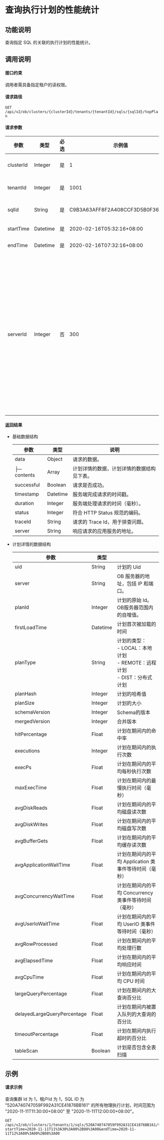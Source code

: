 # 查询执行计划的性能统计

## 功能说明

查询指定 SQL 的关联的执行计划的性能统计。

## 调用说明

#### 接口约束

调用者需具备指定租户的读权限。

#### 请求路径

`GET /api/v2/ob/clusters/{clusterId}/tenants/{tenantId}/sqls/{sqlId}/topPlan`

#### 请求参数

|    参数     |    类型    | 必选 |               示例值                |                       描述                       |
|-----------|----------|----|----------------------------------|------------------------------------------------|
| clusterId | Integer  | 是  | 1                                | 集群的 Id                                         |
| tenantId  | Integer  | 是  | 1001                             | 租户的 Id                                         |
| sqlId     | String   | 是  | C9B3A63AFF8F2A408CCF3D5B0F36682D | SQL的 Id                                        |
| startTime | Datetime | 是  | 2020-02-16T05:32:16+08:00        | 开始时间                                           |
| endTime   | Datetime | 是  | 2020-02-16T07:32:16+08:00        | 结束时间                                           |
| serverId  | Integer  | 否  | 300                              | 查询在指定 OB 服务器上的计划的性能。不指定时，查询 SQL 在所有服务器上的计划的性能。 |

#### 返回结果

* 基础数据结构

  |     参数      |    类型    |          说明           |
  |-------------|----------|-----------------------|
  | data        | Object   | 请求的数据。                |
  | ├─ contents | Array    | 计划详情的数据，计划详情的数据结构见下表。 |
  | successful  | Boolean  | 请求是否成功。               |
  | timestamp   | Datetime | 服务端完成请求的时间戳。          |
  | duration    | Integer  | 服务端处理请求的时间（毫秒）。       |
  | status      | Integer  | 符合 HTTP Status 规范的编码。 |
  | traceId     | String   | 请求的 Trace Id，用于排查问题。  |
  | server      | String   | 响应请求的应用服务的地址。         |

<!-- -->

* 计划详情的数据结构

  |             参数              |    类型    |                                                                                                                                                                                              |
  |-----------------------------|----------|----------------------------------------------------------------------------------------------------------------------------------------------------------------------------------------------|
  | uid                         | String   | 计划的 Uid                                                                                                                                                                                      |
  | server                      | String   | OB 服务器的地址，包括 IP 和端口。                                                                                                                                                                         |
  | planId                      | Integer  | 计划的原始 Id。OB服务器范围内的自增值。                                                                                                                                                                       |
  | firstLoadTime               | Datetime | 计划首次被加载的时间                                                                                                                                                                                   |
  | planType                    | String   | 计划的类型： </br>- LOCAL：本地计划</br>- REMOTE：远程计划   </br>- DIST：分布式计划    |
  | planHash                    | Integer  | 计划的哈希值                                                                                                                                                                                       |
  | planSize                    | Integer  | 计划的大小                                                                                                                                                                                        |
  | schemaVersion               | Integer  | Schema的版本                                                                                                                                                                                    |
  | mergedVersion               | Integer  | 合并版本                                                                                                                                                                                         |
  | hitPercentage               | Float    | 计划在期间内的命中率                                                                                                                                                                                   |
  | executions                  | Integer  | 计划在期间内的执行次数                                                                                                                                                                                  |
  | execPs                      | Float    | 计划在期间内的平均每秒执行次数                                                                                                                                                                              |
  | maxExecTime                 | Float    | 计划在期间内的最慢执行时间（毫秒）                                                                                                                                                                            |
  | avgDiskReads                | Float    | 计划在期间内的平均磁盘读次数                                                                                                                                                                               |
  | avgDiskWrites               | Float    | 计划在期间内的平均磁盘写次数                                                                                                                                                                               |
  | avgBufferGets               | Float    | 计划在期间内的平均缓存读次数                                                                                                                                                                               |
  | avgApplicationWaitTime      | Float    | 计划在期间内的平均 Application 类事件等待时间（毫秒）                                                                                                                                                            |
  | avgConcurrencyWaitTime      | Float    | 计划在期间内的平均 Concurrency 类事件等待时间（毫秒）                                                                                                                                                            |
  | avgUserIoWaitTime           | Float    | 计划在期间内的平均 UserIO 类事件等待时间（毫秒）                                                                                                                                                                 |
  | avgRowProcessed             | Float    | 计划在期间内的平均处理行数                                                                                                                                                                                |
  | avgElapsedTime              | Float    | 计划在期间内的平均响应时间                                                                                                                                                                                |
  | avgCpuTime                  | Float    | 计划在期间内的平均 CPU 时间                                                                                                                                                                             |
  | largeQueryPercentage        | Float    | 计划在期间内的大查询百分比                                                                                                                                                                                |
  | delayedLargeQueryPercentage | Float    | 计划在期间内被置入队列的大查询的百分比                                                                                                                                                                          |
  | timeoutPercentage           | Float    | 计划在期间内执行超时的百分比                                                                                                                                                                               |
  | tableScan                   | Boolean  | 计划是否包含全表扫描                                                                                                                                                                                   |

## 示例

#### 请求示例

查询集群 Id 为 1，租户Id 为 1，SQL ID 为 "520A740747059F992A31CE41876BB161" 的所有物理执行计划，时间范围为 "2020-11-11T11:30:00+08:00" 至 "2020-11-11T12:00:00+08:00"。

```code
GET /api/v2/ob/clusters/1/tenants/1/sqls/520A740747059F992A31CE41876BB161/topPlan?startTime=2020-11-11T11%3A30%3A00%2B08%3A00&endTime=2020-11-11T12%3A00%3A00%2B08%3A00
```
